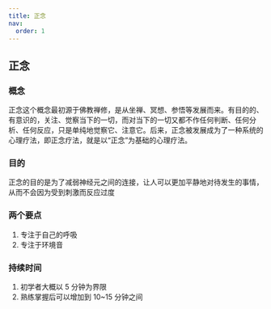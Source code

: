```yaml
---
title: 正念
nav:
  order: 1
---
```


## 正念

### 概念

正念这个概念最初源于佛教禅修，是从坐禅、冥想、参悟等发展而来。有目的的、有意识的，关注、觉察当下的一切，而对当下的一切又都不作任何判断、任何分析、任何反应，只是单纯地觉察它、注意它。后来，正念被发展成为了一种系统的心理疗法，即正念疗法，就是以“正念”为基础的心理疗法。

### 目的

正念的目的是为了减弱神经元之间的连接，让人可以更加平静地对待发生的事情，从而不会因为受到刺激而反应过度

### 两个要点

1. 专注于自己的呼吸
2. 专注于环境音

### 持续时间

1. 初学者大概以 5 分钟为界限
2. 熟练掌握后可以增加到 10~15 分钟之间
